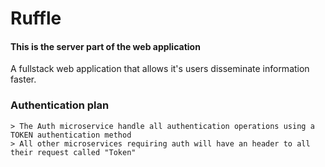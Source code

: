 # Ruffle
#### This is the server part of the web application
A fullstack web application that allows it's users disseminate information faster. 

### Authentication plan
    > The Auth microservice handle all authentication operations using a TOKEN authentication method
    > All other microservices requiring auth will have an header to all their request called "Token"